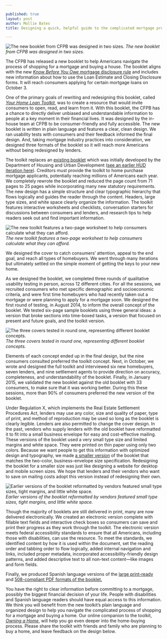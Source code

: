 ```yaml
---

published: true
layout: post
author: Mollie Bates
title: Designing a quick, helpful guide to the complicated mortgage process

---
```


![The new booklet from CFPB was designed in two sizes.](../../img/home-loan-toolkit/image01.jpg) *The new booklet from CFPB was designed in two sizes.*

The CFPB has released a new booklet to help Americans navigate the process of shopping for a mortgage and buying a house. The booklet aligns with the new [*Know Before You Owe* mortgage disclosure rule](http://www.consumerfinance.gov/knowbeforeyouowe/) and includes new information about how to use the Loan Estimate and Closing Disclosure forms. It will reach consumers applying for certain mortgage loans on October 3. 

One of the primary goals of rewriting and redesigning this booklet, called [*Your Home Loan Toolkit*](http://files.consumerfinance.gov/f/201503_cfpb_your-home-loan-toolkit-web.pdf), was to create a resource that would invite consumers to open, read, and learn from it. With this booklet, the CFPB has a chance to directly deliver unbiased and understandable information to people at a key moment in their financial lives. It was designed by the in-house team at CFPB to be consumer-friendly and fully accessible. The new booklet is written in plain language and features a clear, clean design. We ran usability tests with consumers and their feedback informed the final design. And, taking mortgage industry practices into consideration, we designed three formats of the booklet so it will reach more Americans without being redesigned by lenders.  

The toolkit replaces an [existing booklet](http://files.consumerfinance.gov/f/201401_cfpb_booklet_settlement.pdf) which was initially developed by the Department of Housing and Urban Development ([see an earlier HUD iteration here](http://portal.hud.gov/hudportal/documents/huddoc?id=DOC_12164.pdf)). Creditors must provide the toolkit to home purchase mortgage applicants, potentially reaching millions of Americans each year. We completely rewrote the booklet and reduced the page count from 71 pages to 25 pages while incorporating many new statutory requirements. The new design has a simple structure and clear typographic hierarchy that flows logically and guides the reader through the content. Headers, large type sizes, and white space clearly organize the information. The toolkit features interactive worksheets and checklists, conversation starters for discussions between consumers and lenders, and research tips to help readers seek out and find important information. 


![The new toolkit features a two-page worksheet to help consumers calculate what they can afford.](../../img/home-loan-toolkit/image02.jpg) *The new toolkit features a two-page worksheet to help consumers calculate what they can afford.*

We designed the cover to catch consumers’ attention, appeal to the end goal, and reach all types of homebuyers. We went through many iterations but ultimately settled on the simple moment of getting the keys to your new home. 

As we designed the booklet, we completed three rounds of qualitative usability testing in person, across 12 different cities. For all the sessions, we recruited consumers who met specific demographic and socioeconomic criteria, and were first time homebuyers who had recently taken out a mortgage or were planning to apply for a mortgage soon. We designed the first round of testing, in August 2014, to inform the overall concept of the booklet. We tested six-page sample booklets using three general ideas: a version that broke sections into time-boxed tasks, a version that focused on present and future goals, and the toolkit version. 


![The three covers tested in round one, representing different booklet concepts.](../../img/home-loan-toolkit/image03.png) *The three covers tested in round one, representing different booklet concepts.*

Elements of each concept ended up in the final design, but the nine consumers consulted preferred the toolkit concept. Next, in October, we wrote and designed the full toolkit and interviewed six new homebuyers, seven lenders, and nine settlement agents to provide direction on accuracy, completeness, and understandability of the booklet.  Finally, in January 2015, we validated the new booklet against the old booklet with 33 consumers, to make sure that it was working better. During this these sessions, more than 90% of consumers preferred the new version of the booklet. 

Under Regulation X, which implements the Real Estate Settlement Procedures Act, lenders may use any color, size and quality of paper, type of print, and method of reproduction may be used so long as the booklet is clearly legible. Lenders are also permitted to change the cover design. In the past, vendors who supply lenders with the old booklet have reformatted it to fit into a small business envelope for easy and cost-effective mailing. These versions of the booklet used a very small type size and limited margins and white space. They were printed on thin paper using only two colors. Because we want people to get this information with optimized design and typography, we made [a smaller version](http://files.consumerfinance.gov/f/201505_cfpb_your-home-loan-toolkit-print-small.pdf) of the booklet that matches the two-color, business-envelope size specification. Redesigning the booklet for a smaller size was just like designing a website for desktop and mobile screen sizes. We hope that lenders and their vendors who want to save on mailing costs adopt this version instead of redesigning their own. 


![Earlier versions of the booklet reformatted by vendors featured small type sizes, tight margins, and little white space. ](../../img/home-loan-toolkit/image04.jpg) *Earlier versions of the booklet reformatted by vendors featured small type sizes, tight margins, and little white space.*

Though the majority of booklets are still delivered in print, many are now delivered electronically. We created an electronic version complete with fillable text fields and interactive check boxes so consumers can save and print their progress as they work through the toolkit. The electronic version meets federal accessibility standards to ensure that all Americans, including those with disabilities, can use the resource. To meet the standards, we identified content by how it is used within the document, set the reading order and tabbing order to flow logically, added internal navigation and links, included proper metadata, incorporated accessibility-friendly design patterns, and added descriptive text to all non-text content—like images and form fields.

Finally, we produced Spanish language versions of the [large print-ready](http://files.consumerfinance.gov/f/201507_cfpb_your-home-loan-toolkit-print-spanish.pdf) and [508-compliant PDF formats of the booklet.](http://files.consumerfinance.gov/f/201507_cfpb_your-home-loan-toolkit-web-spanish.pdf)  

You have the right to clear information before committing to a mortgage, possibly the biggest financial decision of your life. People with disabilities and Spanish language readers should have equal access to this information. We think you will benefit from the new toolkit’s plain language and organized design to help you navigate the complicated process of shopping for a mortgage and buying a home. Our online companion to the toolkit, [*Owning a Home*](http://www.consumerfinance.gov/owning-a-home), will help you go even deeper into the home-buying process. Please share the toolkit with friends and family who are planning to buy a home, and leave feedback on the design below. 


